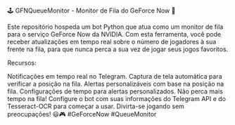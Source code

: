 🕹️ GFNQueueMonitor - Monitor de Fila do GeForce Now 🚀

Este repositório hospeda um bot Python que atua como um monitor de fila para o serviço GeForce Now da NVIDIA. Com esta ferramenta, você pode receber atualizações em tempo real sobre o número de jogadores à sua frente na fila, para que nunca perca a sua vez de jogar seus jogos favoritos.

Recursos:

Notificações em tempo real no Telegram.
Captura de tela automática para verificar a posição na fila.
Alertas personalizáveis com base na posição na fila.
Configurações de tempo para alertas personalizados.
Não perca mais tempo na fila! Configure o bot com suas informações do Telegram API e do Tesseract-OCR para começar a usar. Divirta-se jogando sem preocupações! 😃🎮
#GeForceNow #QueueMonitor
